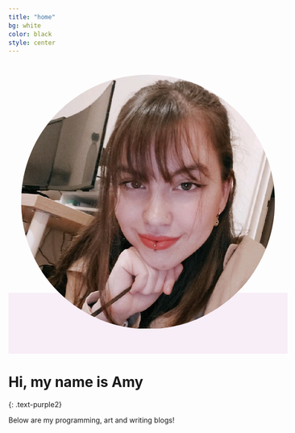 ```yaml
---
title: "home"
bg: white
color: black
style: center
---
```


<span class="fa-stack subtlecircle" style="font-size:100px; background:rgba(200,105,191,0.1)">
    <img src="/img/me.jfif" class="fa fa-stack-1x" style="border-radius: 50%; padding: 5%"> 
</span>


# Hi, my name is Amy
{: .text-purple2}

Below are my programming, art and writing blogs!
